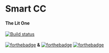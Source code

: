 # Smart CC
#### The Lit One </br>

[![Build status](https://build.appcenter.ms/v0.1/apps/1cdcc028-52f3-47ba-b6b6-b903d59cd7ec/branches/master/badge)](https://appcenter.ms)
</br></br>
[![forthebadge](https://forthebadge.com/images/badges/made-with-c-sharp.svg)](https://forthebadge.com) **&** 
[![forthebadge](https://forthebadge.com/images/badges/built-with-love.svg)](https://forthebadge.com)
[![forthebadge](https://forthebadge.com/images/badges/for-you.svg)](https://forthebadge.com)
